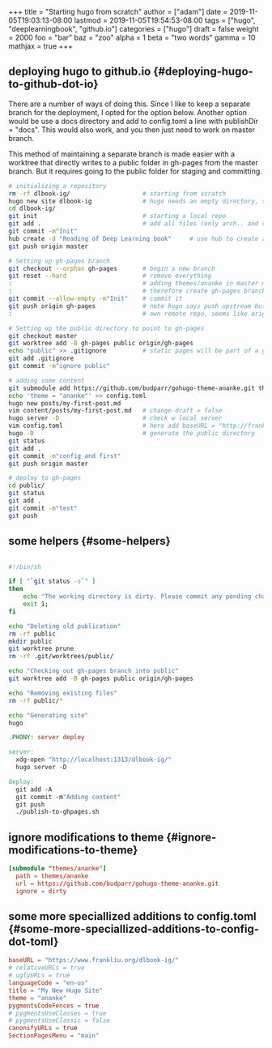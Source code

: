 +++
title = "Starting hugo from scratch"
author = ["adam"]
date = 2019-11-05T19:03:13-08:00
lastmod = 2019-11-05T19:54:53-08:00
tags = ["hugo", "deeplearningbook", "github.io"]
categories = ["hugo"]
draft = false
weight = 2000
foo = "bar"
baz = "zoo"
alpha = 1
beta = "two words"
gamma = 10
mathjax = true
+++

## deploying hugo to github.io {#deploying-hugo-to-github-dot-io}

There are a number of ways of doing this. Since I like to keep a separate branch
for the deployment, I opted for the option below. Another option would be use a
docs directory and add to config.toml a line with publishDir = "docs". This
would also work, and you then just need to work on master branch.

This method of maintaining a separate branch is made easier with a worktree that
directly writes to a public folder in gh-pages from the master branch.  But it
requires going to the public folder for staging and committing.

```bash
# initializing a repository
rm -rf dlbook-ig/                    # starting from scratch
hugo new site dlbook-ig              # hugo needs an empty directory, so do hugo first then git init
cd dlbook-ig/
git init                             # starting a local repo
git add .                            # add all files (only arch.. and config.toml)
git commit -m"Init"
hub create -d "Reading of Deep Learning book"     # use hub to create a repo in github
git push origin master

# Setting up gh-pages branch
git checkout --orphan gh-pages       # begin a new branch
git reset --hard                     # remove everything
:                                    # adding themes/ananke in master makes this difficult
:                                    # therefore create gh-pages branch
git commit --allow-empty -m"Init"    # commit it
git push origin gh-pages             # note hugo says push upstream but since this is your
:                                    # own remote repo, seems like origin should be used

# Setting up the public directory to point to gh-pages
git checkout master
git worktree add -B gh-pages public origin/gh-pages
echo "public" >> .gitignore          # static pages will be part of a git worktree
git add .gitignore
git commit -m"ignore public"

# adding some content
git submodule add https://github.com/budparr/gohugo-theme-ananke.git themes/ananke
echo 'theme = "ananke"' >> config.toml
hugo new posts/my-first-post.md
vim content/posts/my-first-post.md   # change draft = false
hugo server -D                       # check w local server
vim config.toml                      # here add baseURL = "http://frankliu.org/dlbook-ig"
hugo -D                              # generate the public directory
git status
git add .
git commit -m"config and first"
git push origin master

# deploy to gh-pages
cd public/
git status
git add .
git commit -m"test"
git push
```


## some helpers {#some-helpers}

```bash

#!/bin/sh

if [ "`git status -s`" ]
then
    echo "The working directory is dirty. Please commit any pending changes."
    exit 1;
fi

echo "Deleting old publication"
rm -rf public
mkdir public
git worktree prune
rm -rf .git/worktrees/public/

echo "Checking out gh-pages branch into public"
git worktree add -B gh-pages public origin/gh-pages

echo "Removing existing files"
rm -rf public/*

echo "Generating site"
hugo
```

```makefile
.PHONY: server deploy

server:
  xdg-open "http://localhost:1313/dlbook-ig/"
  hugo server -D

deploy:
  git add -A
  git commit -m"Adding content"
  git push
  ./publish-to-ghpages.sh
```


## ignore modifications to theme {#ignore-modifications-to-theme}

```conf
[submodule "themes/ananke"]
  path = themes/ananke
  url = https://github.com/budparr/gohugo-theme-ananke.git
  ignore = dirty
```


## some more speciallized additions to config.toml {#some-more-speciallized-additions-to-config-dot-toml}

```conf
baseURL = "https://www.frankliu.org/dlbook-ig/"
# relativeURLs = true
# uglyURLs = true
languageCode = "en-us"
title = "My New Hugo Site"
theme = "ananke"
pygmentsCodeFences = true
# pygmentsUseClasses = true
# pygmentsUseClassic = false
canonifyURLs = true
SectionPagesMenu = "main"

```
